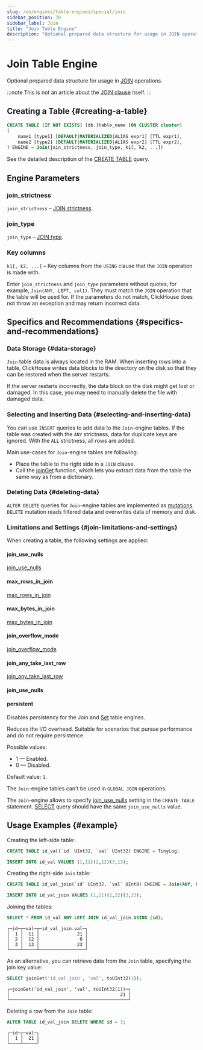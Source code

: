 ```yaml
---
slug: /en/engines/table-engines/special/join
sidebar_position: 70
sidebar_label: Join
title: "Join Table Engine"
description: "Optional prepared data structure for usage in JOIN operations."
---
```


# Join Table Engine

Optional prepared data structure for usage in [JOIN](/docs/en/sql-reference/statements/select/join.md/#select-join) operations.

:::note
This is not an article about the [JOIN clause](/docs/en/sql-reference/statements/select/join.md/#select-join) itself.
:::

## Creating a Table {#creating-a-table}

``` sql
CREATE TABLE [IF NOT EXISTS] [db.]table_name [ON CLUSTER cluster]
(
    name1 [type1] [DEFAULT|MATERIALIZED|ALIAS expr1] [TTL expr1],
    name2 [type2] [DEFAULT|MATERIALIZED|ALIAS expr2] [TTL expr2],
) ENGINE = Join(join_strictness, join_type, k1[, k2, ...])
```

See the detailed description of the [CREATE TABLE](/docs/en/sql-reference/statements/create/table.md/#create-table-query) query.

## Engine Parameters

### join_strictness

`join_strictness` – [JOIN strictness](/docs/en/sql-reference/statements/select/join.md/#select-join-types).

### join_type

`join_type` – [JOIN type](/docs/en/sql-reference/statements/select/join.md/#select-join-types).

### Key columns

`k1[, k2, ...]` – Key columns from the `USING` clause that the `JOIN` operation is made with.

Enter `join_strictness` and `join_type` parameters without quotes, for example, `Join(ANY, LEFT, col1)`. They must match the `JOIN` operation that the table will be used for. If the parameters do not match, ClickHouse does not throw an exception and may return incorrect data.

## Specifics and Recommendations {#specifics-and-recommendations}

### Data Storage {#data-storage}

`Join` table data is always located in the RAM. When inserting rows into a table, ClickHouse writes data blocks to the directory on the disk so that they can be restored when the server restarts.

If the server restarts incorrectly, the data block on the disk might get lost or damaged. In this case, you may need to manually delete the file with damaged data.

### Selecting and Inserting Data {#selecting-and-inserting-data}

You can use `INSERT` queries to add data to the `Join`-engine tables. If the table was created with the `ANY` strictness, data for duplicate keys are ignored. With the `ALL` strictness, all rows are added.

Main use-cases for `Join`-engine tables are following:

- Place the table to the right side in a `JOIN` clause.
- Call the [joinGet](/docs/en/sql-reference/functions/other-functions.md/#joinget) function, which lets you extract data from the table the same way as from a dictionary.

### Deleting Data {#deleting-data}

`ALTER DELETE` queries for `Join`-engine tables are implemented as [mutations](/docs/en/sql-reference/statements/alter/index.md#mutations). `DELETE` mutation reads filtered data and overwrites data of memory and disk.

### Limitations and Settings {#join-limitations-and-settings}

When creating a table, the following settings are applied:

#### join_use_nulls

[join_use_nulls](/docs/en/operations/settings/settings.md/#join_use_nulls)

#### max_rows_in_join

[max_rows_in_join](/docs/en/operations/settings/query-complexity.md/#settings-max_rows_in_join)

#### max_bytes_in_join

[max_bytes_in_join](/docs/en/operations/settings/query-complexity.md/#settings-max_bytes_in_join)

#### join_overflow_mode

[join_overflow_mode](/docs/en/operations/settings/query-complexity.md/#settings-join_overflow_mode)

#### join_any_take_last_row

[join_any_take_last_row](/docs/en/operations/settings/settings.md/#join_any_take_last_row)
#### join_use_nulls

#### persistent

Disables persistency for the Join and [Set](/docs/en/engines/table-engines/special/set.md) table engines.

Reduces the I/O overhead. Suitable for scenarios that pursue performance and do not require persistence.

Possible values:

- 1 — Enabled.
- 0 — Disabled.

Default value: `1`.

The `Join`-engine tables can't be used in `GLOBAL JOIN` operations.

The `Join`-engine allows to specify [join_use_nulls](/docs/en/operations/settings/settings.md/#join_use_nulls) setting in the `CREATE TABLE` statement. [SELECT](/docs/en/sql-reference/statements/select/index.md) query should have the same `join_use_nulls` value.

## Usage Examples {#example}

Creating the left-side table:

``` sql
CREATE TABLE id_val(`id` UInt32, `val` UInt32) ENGINE = TinyLog;
```

``` sql
INSERT INTO id_val VALUES (1,11)(2,12)(3,13);
```

Creating the right-side `Join` table:

``` sql
CREATE TABLE id_val_join(`id` UInt32, `val` UInt8) ENGINE = Join(ANY, LEFT, id);
```

``` sql
INSERT INTO id_val_join VALUES (1,21)(1,22)(3,23);
```

Joining the tables:

``` sql
SELECT * FROM id_val ANY LEFT JOIN id_val_join USING (id);
```

``` text
┌─id─┬─val─┬─id_val_join.val─┐
│  1 │  11 │              21 │
│  2 │  12 │               0 │
│  3 │  13 │              23 │
└────┴─────┴─────────────────┘
```

As an alternative, you can retrieve data from the `Join` table, specifying the join key value:

``` sql
SELECT joinGet('id_val_join', 'val', toUInt32(1));
```

``` text
┌─joinGet('id_val_join', 'val', toUInt32(1))─┐
│                                         21 │
└────────────────────────────────────────────┘
```

Deleting a row from the `Join` table:

```sql
ALTER TABLE id_val_join DELETE WHERE id = 3;
```

```text
┌─id─┬─val─┐
│  1 │  21 │
└────┴─────┘
```
